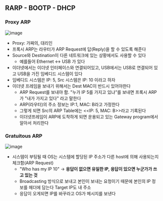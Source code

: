 ## RARP - BOOTP - DHCP

### Proxy ARP
![image](https://user-images.githubusercontent.com/68818952/138815102-2f66022e-bfc0-483b-a6e7-f0457d3ed66f.png)
* Proxy: 가짜의, 대리인
* 프록시 ARP는 라우터가 ARP Request에 답(Reply)을 할 수 있도록 해준다
* Source와 Destination이 다른 네트워크에 있는 상황에서도 사용할 수 있다
  * 예를들어 Ethernet <-> USB 가 있다
* 이더넷에서는 이더넷 인터페이스와 연결되어있고, USB에서는 USB로 연결되어 있고 USB을 가진 임베디드 시스템이 있다
* 임베디드 시스템은 IP: 5, Src 시스템은 IP: 10 이라고 하자
* 이더넷 프레임을 보내기 위해서는 Dest MAC이 반드시 있어야한다
  * ARP Request를 보내야 함. "누가 IP 5를 가지고 있냐"를 보내면 프록시 ARP가 "내가 가지고 있다" 라고 말한다
  * ARP(라우터)의 주소 정보는 IP:1, MAC: B라고 가정한다
  * 그렇게 되면 Src의 ARP Table에는 <<IP: 5, MAC: B>>라고 기록된다
  * 이더넷프레임이 ARP에 도착하게 되면 운용되고 있는 Gateway program에서 알아서 처리한다


### Gratuitous ARP
![image](https://user-images.githubusercontent.com/68818952/138818378-966d2da8-91ef-45db-af4d-a1a999c2bc62.png)
* 시스템이 부팅될 때 OS는 시스템에 할당된 IP 주소가 다른 host에 의해 사용되는지 체크함(ARP Request)
  * "Who has my IP 10" -> **응답이 없으면 유일한 IP, 응답이 있으면 누군가가 쓰고 있는 것**
  * Broadcasting 방식으로 보내고 본인이 보내는 요청이기 때문에 본인의 IP 정보를 헤더에 담는다 Target IP도 내 주소
  * 응답이 오게되면 IP를 바꾸라고 OS가 메시지를 보낸다
